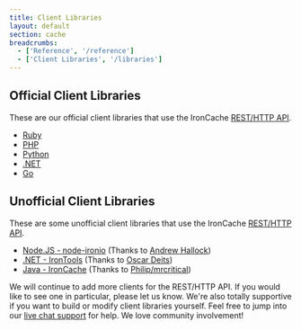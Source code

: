 ```yaml
---
title: Client Libraries
layout: default
section: cache
breadcrumbs:
  - ['Reference', '/reference']
  - ['Client Libraries', '/libraries']
---
```


## Official Client Libraries

These are our official client libraries that use the IronCache <a href="/cache/reference/api">REST/HTTP API</a>.

<div>
	<ul>
		<li><a href="https://github.com/iron-io/iron_cache_ruby" target="_blank">Ruby</a></li>
		<li><a href="https://github.com/iron-io/iron_cache_php" target="_blank">PHP</a></li>
		<li><a href="https://github.com/iron-io/iron_cache_python" target="_blank">Python</a></li>
		<li><a href="https://github.com/iron-io/iron_cache_dotnet" target="_blank">.NET</a></li>
		<li><a href="https://github.com/iron-io/iron_go" target="_blank">Go</a></li>
	</ul>
</div>

## Unofficial Client Libraries

These are some unofficial client libraries that use the IronCache <a href="/cache/reference/api">REST/HTTP API</a>.&nbsp;<br>
<div>
<ul>
<li><a href="https://github.com/ahallock/node-ironio" target="_blank">Node.JS - node-ironio</a> (Thanks to <a href="https://github.com/ahallock" target="_blank">Andrew Hallock</a>)</li>
<li><a href="https://github.com/odeits/IronTools" target="_blank">.NET - IronTools</a> (Thanks to <a href="https://github.com/odeits" target="_blank">Oscar Deits</a>)</li>
<li><a href="https://github.com/mrcritical/ironcache" target="_blank">Java - IronCache</a> (Thanks to <a href="https://github.com/mrcritical" target="_blank">Philip/mrcritical</a>)</li>
</ul>
</div>

We will continue to add more clients for the REST/HTTP API. If you would like to see one in particular, please let us know.
We're also totally supportive if you want to build or modify client libraries yourself. Feel free to jump into our
[live chat support](http://get.iron.io/chat) for help. We love community involvement!
